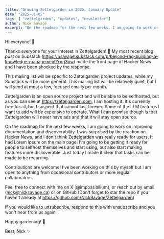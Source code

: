 ```yaml
---
title: "Growing Zettelgarden in 2025: January Update"
date: "2025-01-05"
tags: [ "zettelgarden", "updates", "newsletter"]
author: Nick Savage
excerpt: "On the roadmap for the next few weeks, I am going to work on improving documentation and discoverability. I was surprised by the reaction on Hacker News, and I don't think Zettelgarden was really ready for users. It had Lorem Ipsum on the main page! I'm going to be getting it ready for people to selfhost themselves and start using, but also start making features more discoverable. Just today I made it clear that tasks can be made to be recurring."
---
```


Hi everyone! 👋 

Thanks everyone for your interest in Zettelgarden! 🌱 My most recent blog post on Substack (https://nsavage.substack.com/p/beyond-rag-building-a-knowledge-management?r=rj3uw) made the front page of Hacker News and I have been shocked by the response. 

This mailing list will be specific to Zettelgarden project updates, while my Substack will be more general. This mailing list will be relatively quiet, but I will send at most a few, focused emails per month. 

Zettelgarden is an open source project and will be able to be selfhosted, but as you can see at https://zettelgarden.com, I am hosting it. It's currently free for all, but I suspect that cannot last forever. Some of the LLM features I want to add will be expensive to operate. What I can promise though is that Zettelgarden will never have ads and that it will stay open source. 

On the roadmap for the next few weeks, I am going to work on improving documentation and discoverability. I was surprised by the reaction on Hacker News, and I don't think Zettelgarden was really ready for users. It had Lorem Ipsum on the main page! I'm going to be getting it ready for people to selfhost themselves and start using, but also start making features more discoverable. Just today I made it clear that tasks can be made to be recurring.
     
Contributions are welcome! I've been working on this by myself but I am open to anything from occasional contributors or more regular collaborators.

Feel free to connect with me on X (@impossibilium), or reach out by email (nick@nicksavage.ca) or on GitHub (Don't forget to star the repo if you haven't already at https://github.com/NickSavage/Zettelgarden)

If you would like to unsubscribe, respond to this with unsubscribe and you won't hear from us again. 

Happy gardening! 🌳 

Best, 
Nick ✨